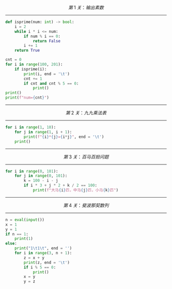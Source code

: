 $$第\;1\;关：输出素数$$

---

```python
def isprime(num: int) -> bool:
    i = 2
    while i * i <= num:
        if num % i == 0:
            return False
        i += 1
    return True

cnt = 0
for i in range(100, 201):
    if isprime(i):
        print(i, end = '\t')
        cnt += 1
        if cnt and cnt % 5 == 0:
            print()
print()
print(f"num={cnt}")
```

---

$$第\;2\;关：九九乘法表$$

---

```python
for i in range(1, 10):
    for j in range(1, i + 1):
        print(f"{i}*{j}={i*j}", end = '\t')
    print()
```

---

$$第\;3\;关：百马百担问题$$

---

```python
for i in range(0, 101):
    for j in range(0, 101):
        k = 100 - i - j
        if i * 3 + j * 2 + k / 2 == 100:
            print(f"大马{i}匹，中马{j}匹，小马{k}匹")
```

---

$$第\;4\;关：斐波那契数列$$

---

```python
n = eval(input())
x = 1
y = 1
if n == 1:
    print(1)
else:
    print("1\t1\t", end = '')
    for i in range(3, n + 1):
        z = x + y
        print(z, end = '\t')
        if i % 5 == 0:
            print()
        x = y
        y = z
```